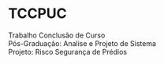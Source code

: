 # TCCPUC
Trabalho Conclusão de Curso  
Pós-Graduação: Analise e Projeto de Sistema  
Projeto: Risco Segurança de Prédios
